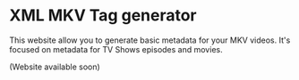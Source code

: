 # XML MKV Tag generator

This website allow you to generate basic metadata for your MKV videos. It's focused on metadata for TV Shows episodes and movies.

(Website available soon)